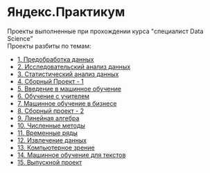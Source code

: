# Яндекс.Практикум
Проекты выполненные при прохождении курса "специалист Data Science" <br>
Проекты разбиты по темам:
- <a href="https://github.com/KabirovIrik/YaPraktikum/tree/master/1%20%D0%98%D1%81%D1%81%D0%BB%D0%B5%D0%B4%D0%BE%D0%B2%D0%B0%D0%BD%D0%B8%D0%B5%20%D0%BD%D0%B0%D0%B4%D1%91%D0%B6%D0%BD%D0%BE%D1%81%D1%82%D0%B8%20%D0%B7%D0%B0%D1%91%D0%BC%D1%89%D0%B8%D0%BA%D0%BE%D0%B2">1. Предобработка данных</a>
- <a href="https://github.com/KabirovIrik/YaPraktikum/tree/master/2%20%D0%98%D1%81%D1%81%D0%BB%D0%B5%D0%B4%D0%BE%D0%B2%D0%B0%D0%BD%D0%B8%D0%B5%20%D0%BE%D0%B1%D1%8A%D1%8F%D0%B2%D0%BB%D0%B5%D0%BD%D0%B8%D0%B9%20%D0%BE%20%D0%BF%D1%80%D0%BE%D0%B4%D0%B0%D0%B6%D0%B5%20%D0%BA%D0%B2%D0%B0%D1%80%D1%82%D0%B8%D1%80">2. Исследовательский анализ данных</a>
- <a href="https://github.com/KabirovIrik/YaPraktikum/tree/master/3%20%D0%9E%D0%BF%D1%80%D0%B5%D0%B4%D0%B5%D0%BB%D0%B5%D0%BD%D0%B8%D0%B5%20%D0%BF%D0%B5%D1%80%D1%81%D0%BF%D0%B5%D0%BA%D1%82%D0%B8%D0%B2%D0%BD%D0%BE%D0%B3%D0%BE%20%D1%82%D0%B0%D1%80%D0%B8%D1%84%D0%B0%20%D0%B4%D0%BB%D1%8F%20%D1%82%D0%B5%D0%BB%D0%B5%D0%BA%D0%BE%D0%BC%20%D0%BA%D0%BE%D0%BC%D0%BF%D0%B0%D0%BD%D0%B8%D0%B8">3. Статистический анализ данных</a>
- <a href="https://github.com/KabirovIrik/YaPraktikum/tree/master/4%20%D0%A1%D0%B1%D0%BE%D1%80%D0%BD%D1%8B%D0%B9%20%D0%BF%D1%80%D0%BE%D0%B5%D0%BA%D1%82">4. Сборный Проект - 1</a>
- <a href="https://github.com/KabirovIrik/YaPraktikum/tree/master/5%20%D0%9C%D0%B5%D0%B3%D0%B0%D0%BB%D0%B0%D0%B9%D0%BD">5. Введение в машинное обучение</a>
- <a href="https://github.com/KabirovIrik/YaPraktikum/tree/master/6%20%D0%91%D0%B5%D1%82%D0%B0-%D0%91%D0%B0%D0%BD%D0%BA">6. Обучение с учителем</a>
- <a href="https://github.com/KabirovIrik/YaPraktikum/tree/master/7%20%D0%93%D0%BB%D0%B0%D0%B2%D0%A0%D0%BE%D1%81%D0%93%D0%BE%D1%81%D0%9D%D0%B5%D1%84%D1%82%D1%8C">7. Машинное обучение в бизнесе</a>
- <a href="https://github.com/KabirovIrik/YaPraktikum/tree/master/8%20%D0%A1%D0%B1%D0%BE%D1%80%D0%BD%D1%8B%D0%B9%20%D0%BF%D1%80%D0%BE%D0%B5%D0%BA%D1%82">8. Сборный проект - 2</a>
- <a href="https://github.com/KabirovIrik/YaPraktikum/tree/master/9%20%D0%A5%D0%BE%D1%82%D1%8C%20%D0%BF%D0%BE%D1%82%D0%BE%D0%BF">9. Линейная алгебра</a>
- <a href="https://github.com/KabirovIrik/YaPraktikum/tree/master/10%20%D0%9D%D0%B5%20%D0%B1%D0%B8%D1%82%2C%20%D0%BD%D0%B5%20%D0%BA%D1%80%D0%B0%D1%88%D0%B5%D0%BD">10. Численные методы</a>
- <a href="https://github.com/KabirovIrik/YaPraktikum/tree/master/11%20%D0%A7%D1%91%D1%82%D0%B5%D0%BD%D1%8C%D0%BA%D0%BE%D0%B5%20%D1%82%D0%B0%D0%BA%D1%81%D0%B8">11. Временные ряды</a>
- <a href="https://github.com/KabirovIrik/YaPraktikum/tree/master/12%20%D0%B0%D0%B2%D0%B8%D0%B0%D0%BA%D0%BE%D0%BC%D0%BF%D0%B0%D0%BD%D0%B8%D1%8F%20F9">12. Извлечение данных</a>
- <a href="https://github.com/KabirovIrik/YaPraktikum/tree/master/13%20%D0%A5%D0%BB%D0%B5%D0%B1-%D0%A1%D0%BE%D0%BB%D1%8C">13. Компьютерное зрение</a>
- <a href="https://github.com/KabirovIrik/YaPraktikum/tree/master/14%20%D0%92%D0%B8%D0%BA%D0%B8%D1%88%D0%BE%D0%BF">14. Машинное обучение для текстов</a>
- <a href="https://github.com/KabirovIrik/YaPraktikum/tree/master/final">15. Выпускной проект</a>






